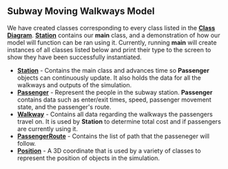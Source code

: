 ## Subway Moving Walkways Model

We have created classes corresponding to every class listed in the [**Class Diagram**](model/class_diagram.md). [**Station**](code/Station.py) contains our **main** class, and a demonstration of how our model will function can be ran using it. Currently, running **main** will create instances of all classes listed below and print their type to the screen to show they have been successfully instantiated.

* [**Station**](code/Station.py) - Contains the main class and advances time so **Passenger** objects can continuously update. It also holds the data for all the walkways and outputs of the simulation. 
* [**Passenger**](code/Passenger.py) - Represent the people in the subway station. **Passenger** contains data such as enter/exit times, speed, passenger movement state, and the passenger's route.
* [**Walkway**](code/Walkway.py) - Contains all data regarding the walkways the passengers travel on. It is used by **Station** to determine total cost and if passengers are currently using it.
* [**PassengerRoute**](code/PassengerRoute.py) - Contains the list of path that the passeneger will follow.
* [**Position**](code/Posiiton.py) - A 3D coordinate that is used by a variety of classes to represent the position of objects in the simulation.
